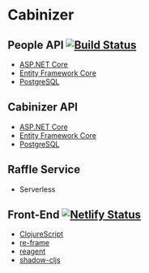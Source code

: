 # Cabinizer

## People API [![Build Status](https://khellang.visualstudio.com/Cabinizer/_apis/build/status/miles-no.cabinizer?branchName=master)](https://khellang.visualstudio.com/Cabinizer/_build/latest?definitionId=5&branchName=master)

- [ASP.NET Core](https://docs.microsoft.com/en-us/aspnet/core/?view=aspnetcore-3.0)
- [Entity Framework Core](https://docs.microsoft.com/en-us/ef/core/)
- [PostgreSQL](https://www.postgresql.org/)

## Cabinizer API

- [ASP.NET Core](https://docs.microsoft.com/en-us/aspnet/core/?view=aspnetcore-3.0)
- [Entity Framework Core](https://docs.microsoft.com/en-us/ef/core/)
- [PostgreSQL](https://www.postgresql.org/)

## Raffle Service

- Serverless

## Front-End [![Netlify Status](https://api.netlify.com/api/v1/badges/e17f8d52-3797-400d-b6ae-de64109c26ab/deploy-status)](https://app.netlify.com/sites/cabinizer/deploys)

- [ClojureScript]([https://clojurescript.org/](https://clojurescript.org/))
- [re-frame](https://github.com/day8/re-frame)
- [reagent](https://reagent-project.github.io/)
- [shadow-cljs](http://shadow-cljs.org/)
